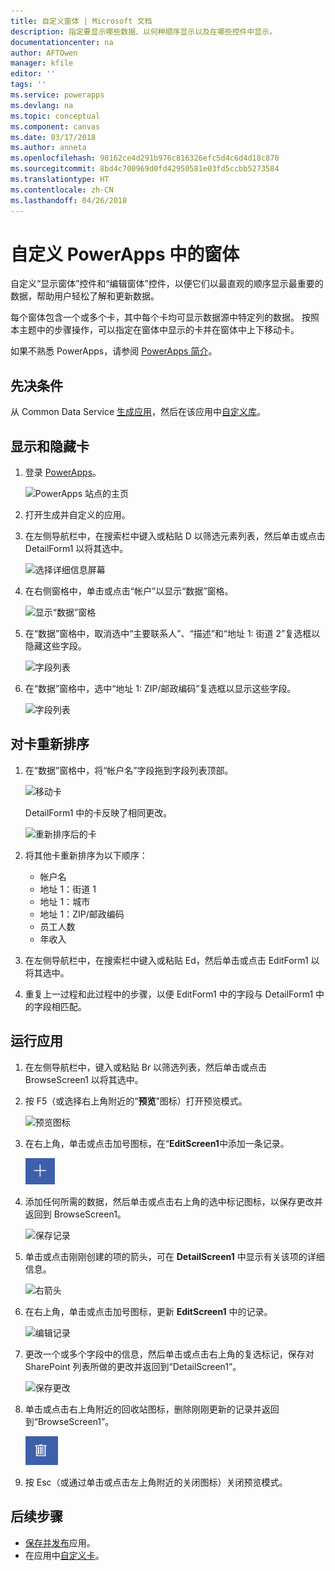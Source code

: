 ```yaml
---
title: 自定义窗体 | Microsoft 文档
description: 指定要显示哪些数据、以何种顺序显示以及在哪些控件中显示。
documentationcenter: na
author: AFTOwen
manager: kfile
editor: ''
tags: ''
ms.service: powerapps
ms.devlang: na
ms.topic: conceptual
ms.component: canvas
ms.date: 03/17/2018
ms.author: anneta
ms.openlocfilehash: 98162ce4d291b976c816326efc5d4c6d4d18c870
ms.sourcegitcommit: 8bd4c700969d0fd42950581e03fd5ccbb5273584
ms.translationtype: HT
ms.contentlocale: zh-CN
ms.lasthandoff: 04/26/2018
---
```

# <a name="customize-forms-in-powerapps"></a>自定义 PowerApps 中的窗体
自定义“显示窗体”控件和“编辑窗体”控件，以便它们以最直观的顺序显示最重要的数据，帮助用户轻松了解和更新数据。

每个窗体包含一个或多个卡，其中每个卡均可显示数据源中特定列的数据。 按照本主题中的步骤操作，可以指定在窗体中显示的卡并在窗体中上下移动卡。

如果不熟悉 PowerApps，请参阅 [PowerApps 简介](getting-started.md)。

## <a name="prerequisites"></a>先决条件
从 Common Data Service [生成应用](data-platform-create-app.md)，然后在该应用中[自定义库](customize-layout-sharepoint.md)。

## <a name="show-and-hide-cards"></a>显示和隐藏卡
1. 登录 [PowerApps](http://web.powerapps.com)。

    ![PowerApps 站点的主页](./media/customize-forms-sharepoint/sign-in.png)


1. 打开生成并自定义的应用。

1. 在左侧导航栏中，在搜索栏中键入或粘贴 D 以筛选元素列表，然后单击或点击 DetailForm1 以将其选中。

    ![选择详细信息屏幕](./media/customize-forms-sharepoint/select-detailform.png)

1. 在右侧窗格中，单击或点击“帐户”以显示“数据”窗格。

    ![显示“数据”窗格](./media/customize-forms-sharepoint/show-data-pane.png)

1. 在“数据”窗格中，取消选中“主要联系人”、“描述”和“地址 1: 街道 2”复选框以隐藏这些字段。

    ![字段列表](./media/customize-forms-sharepoint/hide-fields.png)

1.  在“数据”窗格中，选中“地址 1: ZIP/邮政编码”复选框以显示这些字段。

    ![字段列表](./media/customize-forms-sharepoint/show-field.png)

## <a name="reorder-the-cards"></a>对卡重新排序
1. 在“数据”窗格中，将“帐户名”字段拖到字段列表顶部。

    ![移动卡](./media/customize-forms-sharepoint/move-card.png)

    DetailForm1 中的卡反映了相同更改。

    ![重新排序后的卡](./media/customize-forms-sharepoint/reordered-card.png)

1. 将其他卡重新排序为以下顺序：

    - 帐户名
    - 地址 1：街道 1
    - 地址 1：城市
    - 地址 1：ZIP/邮政编码
    - 员工人数
    - 年收入

1. 在左侧导航栏中，在搜索栏中键入或粘贴 Ed，然后单击或点击 EditForm1 以将其选中。

1. 重复上一过程和此过程中的步骤，以便 EditForm1 中的字段与 DetailForm1 中的字段相匹配。

## <a name="run-the-app"></a>运行应用
1. 在左侧导航栏中，键入或粘贴 Br 以筛选列表，然后单击或点击 BrowseScreen1 以将其选中。

2. 按 F5（或选择右上角附近的“**预览**”图标）打开预览模式。

    ![预览图标](./media/customize-forms-sharepoint/open-preview.png)

3. 在右上角，单击或点击加号图标，在“**EditScreen1**中添加一条记录。

    ![添加记录](./media/customize-forms-sharepoint/add-record.png)

4. 添加任何所需的数据，然后单击或点击右上角的选中标记图标，以保存更改并返回到 BrowseScreen1。

    ![保存记录](./media/customize-forms-sharepoint/save-record.png)

5. 单击或点击刚刚创建的项的箭头，可在 **DetailScreen1** 中显示有关该项的详细信息。  

    ![右箭头](./media/customize-forms-sharepoint/right-arrow.png)

6. 在右上角，单击或点击加号图标，更新 **EditScreen1** 中的记录。

    ![编辑记录](./media/customize-forms-sharepoint/edit-record.png)

7. 更改一个或多个字段中的信息，然后单击或点击右上角的复选标记，保存对 SharePoint 列表所做的更改并返回到“DetailScreen1”。  

    ![保存更改](./media/customize-forms-sharepoint/save-record.png)

8. 单击或点击右上角附近的回收站图标，删除刚刚更新的记录并返回到“BrowseScreen1”。

    ![删除记录](./media/customize-forms-sharepoint/delete-record.png)

9. 按 Esc（或通过单击或点击左上角附近的关闭图标）关闭预览模式。

## <a name="next-steps"></a>后续步骤
- [保存并发布](save-publish-app.md)应用。
- 在应用中[自定义卡](customize-card.md)。
